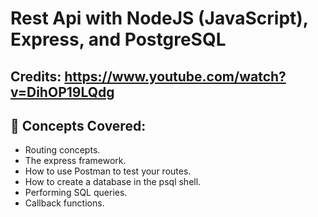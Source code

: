 # Rest Api with NodeJS (JavaScript), Express, and PostgreSQL
## Credits: https://www.youtube.com/watch?v=DihOP19LQdg

## 🧠 Concepts Covered:
* Routing concepts.
* The express framework.
* How to use Postman to test your routes.
* How to create a database in the psql shell.
* Performing SQL queries.
* Callback functions.
